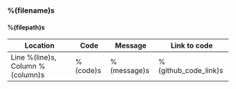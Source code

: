 ### %(filename)s
#### %(filepath)s

|Location|Code|Message|Link to code|
|--|--|--|--|
|Line %(line)s, Column %(column)s|%(code)s|%(message)s|%(github_code_link)s|